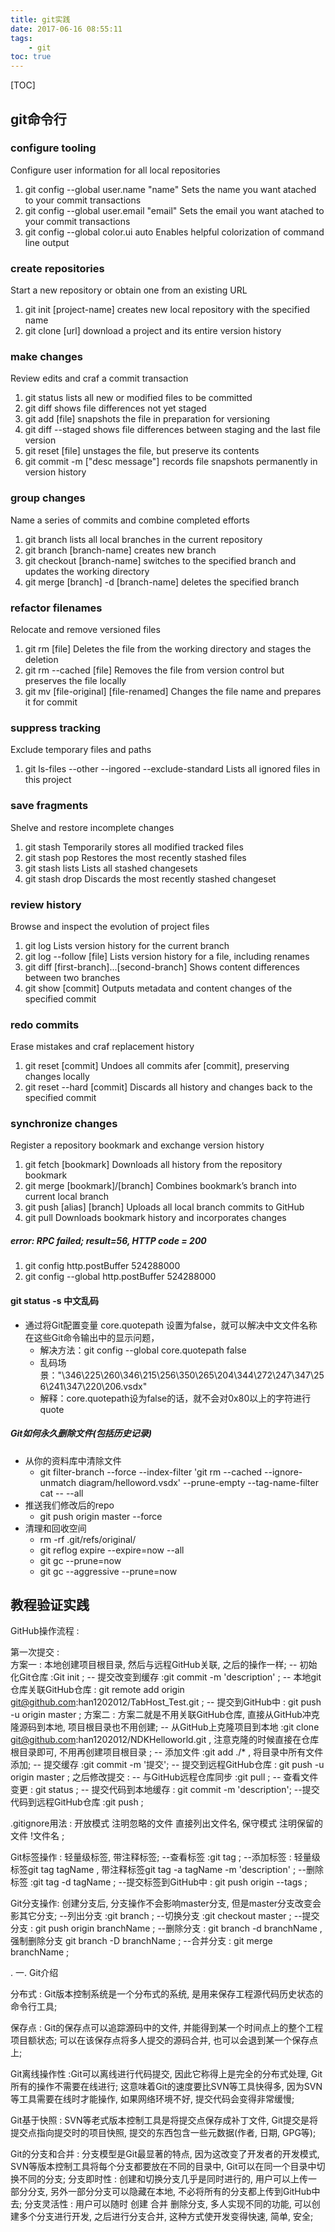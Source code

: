 ```yaml
---
title: git实践
date: 2017-06-16 08:55:11
tags:
    - git
toc: true
---
```


[TOC]

## git命令行
### configure tooling
Configure user information for all local repositories
1. git config --global user.name "name"     Sets the name you want atached to your commit transactions
2. git config --global user.email "email"       Sets the email you want atached to your commit transactions
3. git config --global color.ui auto            Enables helpful colorization of command line output

### create repositories
Start a new repository or obtain one from an existing URL
1. git init [project-name]          creates new local repository with the specified name
2. git clone [url]                  download a project and its entire version history

### make changes
Review edits and craf a commit transaction
1. git status               lists all new or modified files to be committed
2. git diff                 shows file differences not yet staged
3. git add [file]           snapshots the file in preparation for versioning
4. git diff --staged        shows file differences between staging and the last file version
5. git reset [file]                     unstages the file, but preserve its contents
6. git commit -m ["desc message"]       records file snapshots permanently in version history

### group changes
Name a series of commits and combine completed efforts
1. git branch       lists all local branches in the current repository
2. git branch [branch-name]     creates new branch
3. git checkout [branch-name]   switches to the specified branch and updates the working directory
4. git merge [branch] -d [branch-name]      deletes the specified branch

### refactor filenames
Relocate and remove versioned files
1. git rm [file]                            Deletes the file from the working directory and stages the deletion
2. git rm --cached [file]                   Removes the file from version control but preserves the file locally
3. git mv [file-original] [file-renamed]    Changes the file name and prepares it for commit

### suppress tracking
Exclude temporary files and paths
1. git ls-files --other --ingored --exclude-standard   Lists all ignored files in this project 

### save fragments
Shelve and restore incomplete changes
1. git stash            Temporarily stores all modified tracked files
2. git stash pop        Restores the most recently stashed files
3. git stash lists      Lists all stashed changesets
4. git stash drop       Discards the most recently stashed changeset      

### review history
Browse and inspect the evolution of project files
1. git log                                      Lists version history for the current branch
2. git log --follow [file]                      Lists version history for a file, including renames  
3. git diff [first-branch]...[second-branch]    Shows content differences between two branches
4. git show [commit]                            Outputs metadata and content changes of the specified commit

### redo commits
Erase mistakes and craf replacement history
1. git reset [commit]               Undoes all commits afer [commit], preserving changes locally
2. git reset --hard [commit]        Discards all history and changes back to the specified commit 

### synchronize changes
Register a repository bookmark and exchange version history
1. git fetch [bookmark]             Downloads all history from the repository bookmark
2. git merge [bookmark]/[branch]    Combines bookmark’s branch into current local branch
3. git push [alias] [branch]        Uploads all local branch commits to GitHub
4. git pull                         Downloads bookmark history and incorporates changes



##### error: RPC failed; result=56, HTTP code = 200
1. git config http.postBuffer 524288000
2. git config --global http.postBuffer 524288000

#### git status -s 中文乱码
- 通过将Git配置变量 core.quotepath 设置为false，就可以解决中文文件名称在这些Git命令输出中的显示问题，
	+ 解决方法：git config --global core.quotepath false
    + 乱码场景："\346\225\260\346\215\256\350\265\204\344\272\247\347\256\241\347\220\206.vsdx"
    + 解释：core.quotepath设为false的话，就不会对0x80以上的字符进行quote

##### Git如何永久删除文件(包括历史记录)
- 从你的资料库中清除文件
    + git filter-branch --force --index-filter 'git rm --cached --ignore-unmatch diagram/helloword.vsdx' --prune-empty --tag-name-filter cat -- --all
- 推送我们修改后的repo
    + git push origin master --force
- 清理和回收空间
    + rm -rf .git/refs/original/
    + git reflog expire --expire=now --all
    + git gc --prune=now
    + git gc --aggressive --prune=now





## 教程验证实践

GitHub操作流程 :

第一次提交 :  
方案一 : 本地创建项目根目录, 然后与远程GitHub关联, 之后的操作一样;
-- 初始化Git仓库 :Git init ;
-- 提交改变到缓存 :git commit -m 'description' ;
-- 本地git仓库关联GitHub仓库 : git remote add origin git@github.com:han1202012/TabHost_Test.git ;
-- 提交到GitHub中 : git push -u origin master ;
方案二 : 方案二就是不用关联GitHub仓库, 直接从GitHub冲克隆源码到本地, 项目根目录也不用创建;
-- 从GitHub上克隆项目到本地 :git clone git@github.com:han1202012/NDKHelloworld.git , 注意克隆的时候直接在仓库根目录即可, 不用再创建项目根目录 ;
-- 添加文件 :git add ./* , 将目录中所有文件添加;
-- 提交缓存 :git commit -m '提交';
-- 提交到远程GitHub仓库 : git push -u origin master ;
之后修改提交 : 
-- 与GitHub远程仓库同步 :git pull ;
-- 查看文件变更 : git status ;
-- 提交代码到本地缓存 : git commit -m 'description';
--提交代码到远程GitHub仓库 :git push ;

.gitignore用法 : 开放模式 注明忽略的文件 直接列出文件名, 保守模式 注明保留的文件 !文件名 ;

Git标签操作 : 轻量级标签, 带注释标签;
--查看标签 :git tag ;
--添加标签 : 轻量级标签git tag tagName , 带注释标签git tag -a tagName -m 'description' ;
--删除标签 :git tag -d tagName ;
--提交标签到GitHub中 : git push origin --tags ;

Git分支操作: 创建分支后, 分支操作不会影响master分支, 但是master分支改变会影其它分支;
--列出分支 :git branch ;
--切换分支 :git checkout master ;
--提交分支 : git push origin branchName ;
--删除分支 : git branch -d branchName , 强制删除分支 git branch -D branchName ;
--合并分支 : git merge branchName ;

.
一. Git介绍

分布式 : Git版本控制系统是一个分布式的系统, 是用来保存工程源代码历史状态的命令行工具;

保存点 : Git的保存点可以追踪源码中的文件, 并能得到某一个时间点上的整个工程项目额状态; 可以在该保存点将多人提交的源码合并, 也可以会退到某一个保存点上;

Git离线操作性 :Git可以离线进行代码提交, 因此它称得上是完全的分布式处理, Git所有的操作不需要在线进行; 这意味着Git的速度要比SVN等工具快得多,  因为SVN等工具需要在线时才能操作, 如果网络环境不好, 提交代码会变得非常缓慢; 

Git基于快照 : SVN等老式版本控制工具是将提交点保存成补丁文件, Git提交是将提交点指向提交时的项目快照, 提交的东西包含一些元数据(作者, 日期, GPG等);

Git的分支和合并 : 分支模型是Git最显著的特点, 因为这改变了开发者的开发模式, SVN等版本控制工具将每个分支都要放在不同的目录中, Git可以在同一个目录中切换不同的分支;
分支即时性 : 创建和切换分支几乎是同时进行的, 用户可以上传一部分分支, 另外一部分分支可以隐藏在本地, 不必将所有的分支都上传到GitHub中去;
分支灵活性 : 用户可以随时 创建 合并 删除分支, 多人实现不同的功能, 可以创建多个分支进行开发, 之后进行分支合并, 这种方式使开发变得快速, 简单, 安全;

